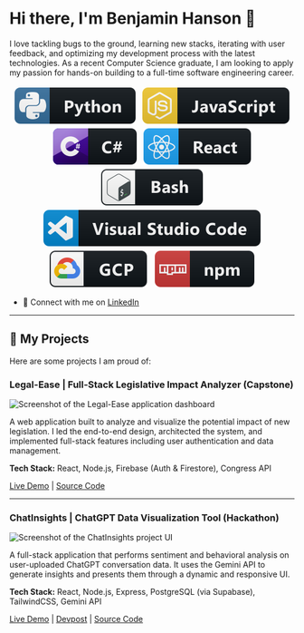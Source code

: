 # Hi there, I'm Benjamin Hanson 👋

I love tackling bugs to the ground, learning new stacks, iterating with user feedback, and optimizing my development process with the latest technologies. As a recent Computer Science graduate, I am looking to apply my passion for hands-on building to a full-time software engineering career.

<p align="center">
  <img src="https://raw.githubusercontent.com/8bithemant/8bithemant/master/svg/dev/languages/python.svg" alt="python" style="vertical-align:top; margin:4px">
  <img src="https://raw.githubusercontent.com/8bithemant/8bithemant/master/svg/dev/languages/js.svg" alt="js" style="vertical-align:top; margin:4px">
  <img src="https://raw.githubusercontent.com/8bithemant/8bithemant/master/svg/dev/languages/csharp.svg" alt="csharp" style="vertical-align:top; margin:4px">
  <img src="https://raw.githubusercontent.com/8bithemant/8bithemant/master/svg/dev/frameworks/react.svg" alt="react" style="vertical-align:top; margin:4px">
  <img src="https://raw.githubusercontent.com/8bithemant/8bithemant/master/svg/dev/tools/bash.svg" alt="bash" style="vertical-align:top; margin:4px">
  <img src="https://raw.githubusercontent.com/8bithemant/8bithemant/master/svg/dev/tools/visualstudio_code.svg" alt="vscode" style="vertical-align:top; margin:4px">
  <img src="https://raw.githubusercontent.com/8bithemant/8bithemant/master/svg/dev/services/gcp.svg" alt="gcp" style="vertical-align:top; margin:4px">
  <img src="https://raw.githubusercontent.com/8bithemant/8bithemant/master/svg/dev/services/npm.svg" alt="npm" style="vertical-align:top; margin:4px">
</p>

- 🔗 Connect with me on [LinkedIn](https://www.linkedin.com/in/ben-wh)

---

## 🚀 My Projects

Here are some projects I am proud of:

### Legal-Ease | Full-Stack Legislative Impact Analyzer (Capstone)
<img width="800" alt="Screenshot of the Legal-Ease application dashboard" src="https://github.com/user-attachments/assets/dca3753b-31d5-4937-af96-891a958162ac">

A web application built to analyze and visualize the potential impact of new legislation. I led the end-to-end design, architected the system, and implemented full-stack features including user authentication and data management.

**Tech Stack:** React, Node.js, Firebase (Auth & Firestore), Congress API

[Live Demo](https://legal-ese.netlify.app/) | [Source Code](https://github.com/bjmnh/Legal-ease)

---

### ChatInsights | ChatGPT Data Visualization Tool (Hackathon)
<img width="592" alt="Screenshot of the ChatInsights project UI" src="https://github.com/user-attachments/assets/e8a6fa8e-3c5d-4a3c-a1e3-77c32a1c2662">

A full-stack application that performs sentiment and behavioral analysis on user-uploaded ChatGPT conversation data. It uses the Gemini API to generate insights and presents them through a dynamic and responsive UI.

**Tech Stack:** React, Node.js, Express, PostgreSQL (via Supabase), TailwindCSS, Gemini API

[Live Demo](https://chatinsights.online/) | [Devpost](https://devpost.com/software/chatinsights) | [Source Code](https://github.com/bjmnh/ChatInsights)
